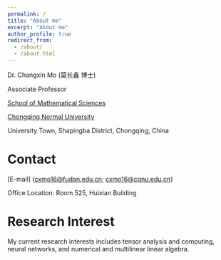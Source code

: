 ```yaml
---
permalink: /
title: "About me"
excerpt: "About me"
author_profile: true
redirect_from: 
  - /about/
  - /about.html
---
```

Dr. Changxin Mo (莫长鑫 博士)

Associate Professor

[School of Mathematical Sciences](https://math.cqnu.edu.cn/)

[Chongqing Normal University](https://www.cqnu.edu.cn/)

University Town, Shapingba District, Chongqing, China



Contact
======
[E-mail] (cxmo16@fudan.edu.cn; cxmo16@cqnu.edu.cn)

Office Location: Room 525, Huixian Building

Research Interest
======
My current research interests includes tensor analysis and computing, neural networks, and numerical and multilinear linear algebra.

